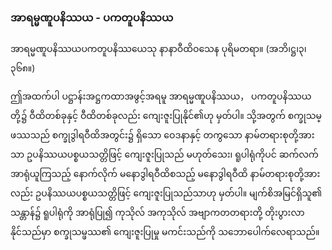 ### အာရမ္မဏူပနိဿယ - ပကတူပနိဿယ

အာရမ္မဏူပနိဿယပကတူပနိဿယေသု နာနာဝီထိဝသေန ပုရိမတရာ။ (အဘိ၊ဋ္ဌ၊၃၊၃၆၈။)

ဤအထက်ပါ ပဋ္ဌာန်းအဋ္ဌကထာအဖွင့်အရမူ အာရမ္မဏူပနိဿယ， ပကတူပနိဿယတို့၌ ဝီထိတစ်ခုနှင့် ဝီထိတစ်ခုလည်း ကျေးဇူးပြုနိုင်၏ဟု မှတ်ပါ။ 
သို့အတွက် စက္ခုသမ္ဖဿသည် စက္ခုဒွါရဝီထိအတွင်း၌ ရှိသော ဝေဒနာနှင့် တကွသော နာမ်တရားစုတို့အားသာ ဥပနိဿယပစ္စယသတ္တိဖြင့် ကျေးဇူးပြုသည် မဟုတ်သေး၊ ရူပါရုံကိုပင် ဆက်လက် အာရုံယူကြသည့် နောက်လိုက် မနောဒွါရဝီထိစသည့် မနောဒွါရဝီထိ နာမ်တရားစုတို့အားလည်း ဥပနိဿယပစ္စယသတ္တိဖြင့် ကျေးဇူးပြုသည်သာဟု မှတ်ပါ။ 
မျက်စိအမြင်ရှိသူ၏ သန္တာန်၌ ရူပါရုံကို အာရုံပြု၍ ကုသိုလ် အကုသိုလ် အဗျာကတတရားတို့ တိုးပွားလာနိုင်သည်မှာ စက္ခုသမ္ဖဿ၏ ကျေးဇူးပြုမှု မကင်းသည်ကို သဘောပေါက်လေရာသည်။